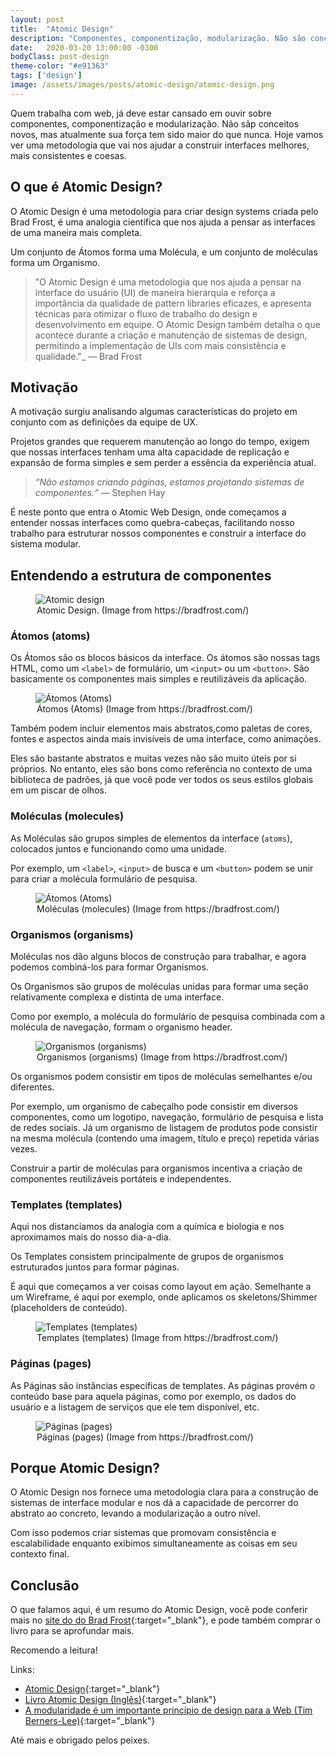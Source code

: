 ```yaml
---
layout: post
title:  "Atomic Design"
description: "Componentes, componentização, modularização. Não são conceitos novos, mas atualmente sua força tem sido maior do que nunca. Hoje vamos ver uma metodologia que vai nos ajudar a construir interfaces melhores, mais consistentes e coesas."
date:   2020-03-20 13:00:00 -0300
bodyClass: post-design
theme-color: "#e91363"
tags: ['design']
image: /assets/images/posts/atomic-design/atomic-design.png
---
```


Quem trabalha com web, já deve estar cansado em ouvir sobre componentes, componentização e modularização. Não sãp conceitos novos, mas atualmente sua força tem sido maior do que nunca. Hoje vamos ver uma metodologia que vai nos ajudar a construir interfaces melhores, mais consistentes e coesas.

## O que é Atomic Design?

O Atomic Design é uma metodologia para criar design systems criada pelo Brad Frost, é uma analogia científica que nos ajuda a pensar as interfaces de uma maneira mais completa.

Um conjunto de Átomos forma uma Molécula, e um conjunto de moléculas forma um Organismo.


> "O Atomic Design é uma metodologia que nos ajuda a pensar na interface do usuário (UI) de maneira hierarquia e reforça a importância da qualidade de pattern libraries eficazes, e apresenta técnicas para otimizar o fluxo de trabalho do design e desenvolvimento em equipe. O Atomic Design também detalha o que acontece durante a criação e manutenção de sistemas de design, permitindo a implementação de UIs com mais consistência e qualidade."_
> — Brad Frost


## Motivação

A motivação surgiu analisando algumas características do projeto em conjunto com as definições da equipe de UX.

Projetos grandes que requerem manutenção ao longo do tempo, exigem que nossas interfaces tenham uma alta capacidade de replicação e expansão de forma simples e sem perder a essência da experiência atual.


> _“Não estamos criando páginas, estamos projetando sistemas de componentes.“_
> — Stephen Hay

É neste ponto que entra o Atomic Web Design, onde começamos a entender nossas interfaces como quebra-cabeças, facilitando nosso trabalho para estruturar nossos componentes e construir a interface do sistema modular.

## Entendendo a estrutura de componentes

<figure>
  <picture>
    <source type="image/webp" srcset="/assets/images/webp/posts/atomic-design/atomic-design.webp" />
    <source srcset="/assets/images/posts/atomic-design/atomic-design.png" />
    <img itemprop="image" src="/assets/images/posts/atomic-design/atomic-design.png" alt="Atomic design" />
  </picture>
  <legend>Atomic Design. (Image from https://bradfrost.com/)</legend>
</figure>


### Átomos (atoms)

Os Átomos são os blocos básicos da interface. Os átomos são nossas tags HTML, como um `<label>` de formulário, um `<input>` ou um `<button>`. São basicamente os componentes mais simples e reutilizáveis da aplicação.

<figure>
  <picture>
    <source type="image/webp" srcset="/assets/images/webp/posts/atomic-design/atoms.webp" />
    <source srcset="/assets/images/posts/atomic-design/atoms.png" />
    <img itemprop="image" src="/assets/images/posts/atomic-design/atoms.png" alt="Átomos (Atoms)" />
  </picture>
  <legend>Átomos (Atoms) (Image from https://bradfrost.com/)</legend>
</figure>

Também podem incluir elementos mais abstratos,como paletas de cores, fontes e aspectos ainda mais invisíveis de uma interface, como animações.

Eles são bastante abstratos e muitas vezes não são muito úteis por si próprios. No entanto, eles são bons como referência no contexto de uma biblioteca de padrões, já que você pode ver todos os seus estilos globais em um piscar de olhos.

### Moléculas (molecules)

As Moléculas são grupos simples de elementos  da interface (`atoms`), colocados juntos e funcionando como uma unidade.

Por exemplo, um `<label>`, `<input>` de busca e um `<button>` podem se unir para criar a molécula formulário de pesquisa.

<figure>
  <picture>
    <source type="image/webp" srcset="/assets/images/webp/posts/atomic-design/molecule.webp" />
    <source srcset="/assets/images/posts/atomic-design/molecule.png" />
    <img itemprop="image" src="/assets/images/posts/atomic-design/molecule.png" alt="Átomos (Atoms)" />
  </picture>
  <legend>Moléculas (molecules) (Image from https://bradfrost.com/)</legend>
</figure>


### Organismos (organisms)

Moléculas nos dão alguns blocos de construção para trabalhar, e agora podemos combiná-los para formar Organismos.

Os Organismos são grupos de moléculas unidas para formar uma seção relativamente complexa e distinta de uma interface.

Como por exemplo, a molécula do formulário de pesquisa combinada com a molécula de navegação, formam o organismo header.

<figure>
  <picture>
    <source type="image/webp" srcset="/assets/images/webp/posts/atomic-design/organism2.webp" />
    <source srcset="/assets/images/posts/atomic-design/organism2.png" />
    <img itemprop="image" src="/assets/images/posts/atomic-design/organism2.png" alt="Organismos (organisms)" />
  </picture>
  <legend>Organismos (organisms) (Image from https://bradfrost.com/)</legend>
</figure>

Os organismos podem consistir em tipos de moléculas semelhantes e/ou diferentes.

Por exemplo, um organismo de cabeçalho pode consistir em diversos componentes, como um logotipo, navegação, formulário de pesquisa e lista de redes sociais.
Já um organismo de listagem de produtos pode consistir na mesma molécula (contendo uma imagem, título e preço) repetida várias vezes.

Construir a partir de moléculas para organismos incentiva a criação de componentes reutilizáveis portáteis e independentes.


### Templates (templates)

Aqui nos distanciamos da analogia com a química e biologia e nos aproximamos mais do nosso dia-a-dia.

Os Templates consistem principalmente de grupos de organismos estruturados juntos para formar páginas.

É aqui que começamos a ver coisas como layout em ação. Semelhante a um Wireframe, é aqui por exemplo, onde aplicamos os skeletons/Shimmer (placeholders de conteúdo).

<figure>
  <picture>
    <source type="image/webp" srcset="/assets/images/webp/posts/atomic-design/template1.webp" />
    <source srcset="/assets/images/posts/atomic-design/template1.png" />
    <img itemprop="image" src="/assets/images/posts/atomic-design/template1.png" alt="Templates (templates)" />
  </picture>
  <legend>Templates (templates) (Image from https://bradfrost.com/)</legend>
</figure>


### Páginas (pages)

As Páginas são instâncias específicas de templates. As páginas provém o conteúdo base para aquela páginas, como por exemplo, os dados do usuário e a listagem de serviços que ele tem disponível, etc.

<figure>
  <picture>
    <source type="image/webp" srcset="/assets/images/webp/posts/atomic-design/page1.webp" />
    <source srcset="/assets/images/posts/atomic-design/page1.png" />
    <img itemprop="image" src="/assets/images/posts/atomic-design/page1.png" alt="Páginas (pages)" />
  </picture>
  <legend>Páginas (pages) (Image from https://bradfrost.com/)</legend>
</figure>


## Porque Atomic Design?

O Atomic Design nos fornece uma metodologia clara para a construção de sistemas de interface modular e nos dá a capacidade de percorrer do abstrato ao concreto, levando a modularização a outro nível.

Com isso podemos criar sistemas que promovam consistência e escalabilidade enquanto exibimos simultaneamente as coisas em seu contexto final.

## Conclusão


O que falamos aqui, é um resumo do Atomic Design, você pode conferir mais no [site do do Brad Frost](http://bradfrost.com/blog/post/atomic-web-design/){:target="_blank"}, e pode também comprar o livro para se aprofundar mais.

Recomendo a leitura!

Links:
- [Atomic Design](http://bradfrost.com/blog/post/atomic-web-design/){:target="_blank"}
- [Livro Atomic Design (Inglês)](http://atomicdesign.bradfrost.com/){:target="_blank"}
- [A modularidade é um importante princípio de design para a Web (Tim Berners-Lee)](https://www.w3.org/DesignIssues/Modularity.html){:target="_blank"}


Até mais e obrigado pelos peixes.
